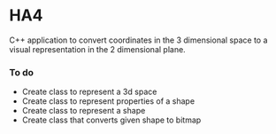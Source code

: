 # HA4
C++ application to convert coordinates in the 3 dimensional space to a visual representation in the 2 dimensional plane.
### To do
* Create class to represent a 3d space
* Create class to represent properties of a shape
* Create class to represent a shape
* Create class that converts given shape to bitmap 

